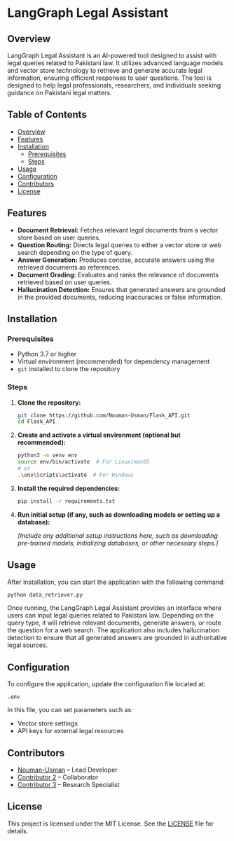 # LangGraph Legal Assistant

## Overview

LangGraph Legal Assistant is an AI-powered tool designed to assist with legal queries related to Pakistani law. It utilizes advanced language models and vector store technology to retrieve and generate accurate legal information, ensuring efficient responses to user questions. The tool is designed to help legal professionals, researchers, and individuals seeking guidance on Pakistani legal matters.

## Table of Contents

- [Overview](#overview)
- [Features](#features)
- [Installation](#installation)
    - [Prerequisites](#prerequisites)
    - [Steps](#steps)
- [Usage](#usage)
- [Configuration](#configuration)
- [Contributors](#contributors)
- [License](#license)

## Features

- **Document Retrieval:** Fetches relevant legal documents from a vector store based on user queries.
- **Question Routing:** Directs legal queries to either a vector store or web search depending on the type of query.
- **Answer Generation:** Produces concise, accurate answers using the retrieved documents as references.
- **Document Grading:** Evaluates and ranks the relevance of documents retrieved based on user queries.
- **Hallucination Detection:** Ensures that generated answers are grounded in the provided documents, reducing inaccuracies or false information.

## Installation

### Prerequisites

- Python 3.7 or higher
- Virtual environment (recommended) for dependency management
- `git` installed to clone the repository

### Steps

1. **Clone the repository:**

     ```bash
     git clone https://github.com/Nouman-Usman/Flask_API.git
     cd Flask_API
     ```

2. **Create and activate a virtual environment (optional but recommended):**

     ```bash
     python3 -m venv env
     source env/bin/activate  # For Linux/macOS
     # or
     .\env\Scripts\activate  # For Windows
     ```

3. **Install the required dependencies:**

     ```bash
     pip install -r requirements.txt
     ```

4. **Run initial setup (if any, such as downloading models or setting up a database):**

     _[Include any additional setup instructions here, such as downloading pre-trained models, initializing databases, or other necessary steps.]_

## Usage

After installation, you can start the application with the following command:

```bash
python data_retriever.py
```

Once running, the LangGraph Legal Assistant provides an interface where users can input legal queries related to Pakistani law. Depending on the query type, it will retrieve relevant documents, generate answers, or route the question for a web search. The application also includes hallucination detection to ensure that all generated answers are grounded in authoritative legal sources.

## Configuration

To configure the application, update the configuration file located at:

`.env`

In this file, you can set parameters such as:

- Vector store settings
- API keys for external legal resources

## Contributors

- [Nouman-Usman](https://github.com/Nouman-Usman) – Lead Developer
- [Contributor 2](https://github.com/contributor-2) – Collaborator
- [Contributor 3](https://github.com/contributor-3) – Research Specialist

## License

This project is licensed under the MIT License. See the [LICENSE](LICENSE) file for details.

